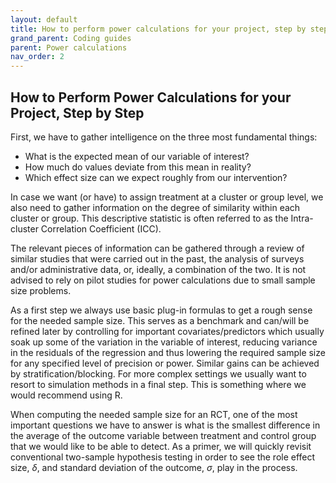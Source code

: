 ```yaml
---
layout: default
title: How to perform power calculations for your project, step by step
grand_parent: Coding guides
parent: Power calculations
nav_order: 2
---
```


## How to Perform Power Calculations for your Project, Step by Step

First, we have to gather intelligence on the three most fundamental things:

-   What is the expected mean of our variable of interest?
-   How much do values deviate from this mean in reality?
-   Which effect size can we expect roughly from our intervention?

<!-- from csazr list 2019 translating critical values to optimal sample size requires knowledge of the variance of the outcome—a parameter unknown prior to conducting the experiment. This feature makes ex ante power calculations inherently hypothetical, as they are based on the researcher's expectations about the underlying data generating process (Gelman and Carlin 2014). -->

<!-- When deciding what effect size to target, researchers should consider what difference is actually practically or economically relevant—an aspect that is still largely overlooked both at the design and the inference stage.53 A useful practice is to express minimum detectable effect sizes in terms of standard deviation changes to facilitate comparison with existing studies in the field (e.g., the researcher may desire to have her experiment detect a 0.1 standard deviation treatment effect). -->

In case we want (or have) to assign treatment at a cluster or group level, we also need to gather information on the degree of similarity within each cluster or group.
This descriptive statistic is often referred to as the Intra-cluster Correlation Coefficient (ICC).

The relevant pieces of information can be gathered through a review of similar studies that were carried out in the past, the analysis of surveys and/or administrative data, or, ideally, a combination of the two.
It is not advised to rely on pilot studies for power calculations due to small sample size problems.

As a first step we always use basic plug-in formulas to get a rough sense for the needed sample size.
This serves as a benchmark and can/will be refined later by controlling for important covariates/predictors which usually soak up some of the variation in the variable of interest, reducing variance in the residuals of the regression and thus lowering the required sample size for any specified level of precision or power.
Similar gains can be achieved by stratification/blocking.
For more complex settings we usually want to resort to simulation methods in a final step.
This is something where we would recommend using R.

When computing the needed sample size for an RCT, one of the most important questions we have to answer is what is the smallest difference in the average of the outcome variable between treatment and control group that we would like to be able to detect.
As a primer, we will quickly revisit conventional two-sample hypothesis testing in order to see the role effect size, $\delta$, and standard deviation of the outcome, $\sigma$, play in the process.